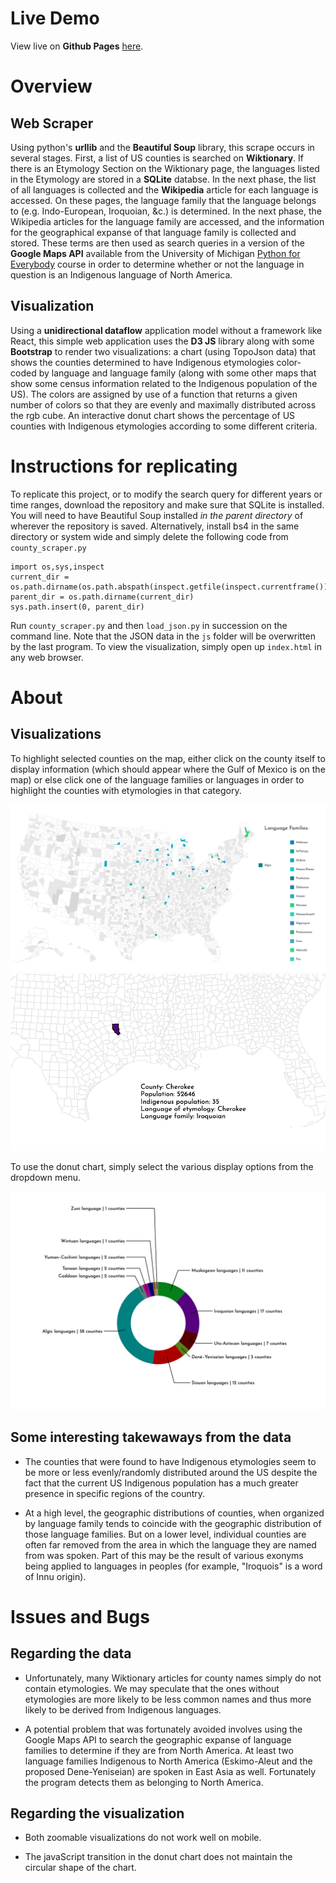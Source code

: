 # Live Demo

View live on **Github Pages** [here](https://zalmankelber.github.io/CountyScraper/).

# Overview

## Web Scraper

Using python's **urllib** and the **Beautiful Soup** library, this scrape occurs in several stages.  First, a list of US counties is searched on **Wiktionary**.  If there is an Etymology Section on the Wiktionary page, the languages listed in the Etymology are stored in a **SQLite** databse.  In the next phase, the list of all languages is collected and the **Wikipedia** article for each language is accessed.  On these pages, the language family that the language belongs to (e.g. Indo-European, Iroquoian, &c.) is determined.  In the next phase, the Wikipedia articles for the language family are accessed, and the information for the geographical expanse of that language family is collected and stored.  These terms are then used as search queries in a version of the **Google Maps API** available from the University of Michigan [Python for Everybody](https://online.umich.edu/series/python-for-everybody/) course in order to determine whether or not the language in question is an Indigenous language of North America.

## Visualization

Using a **unidirectional dataflow** application model without a framework like React, this simple web application uses the **D3 JS** library along with some **Bootstrap** to render two visualizations: a chart (using TopoJson data) that shows the counties determined to have Indigenous etymologies color-coded by language and language family (along with some other maps that show some census information related to the Indigenous population of the US).  The colors are assigned by use of a function that returns a given number of colors so that they are evenly and maximally distributed across the rgb cube.  An interactive donut chart shows the percentage of US counties with Indigenous etymologies according to some different criteria.

# Instructions for replicating

To replicate this project, or to modify the search query for different years or time ranges, download the repository and make sure that SQLite is installed.  You will need to have Beautiful Soup installed *in the parent directory* of wherever the repository is saved.  Alternatively, install bs4 in the same directory or system wide and simply delete the following code from `county_scraper.py`

```
import os,sys,inspect
current_dir = os.path.dirname(os.path.abspath(inspect.getfile(inspect.currentframe())))
parent_dir = os.path.dirname(current_dir)
sys.path.insert(0, parent_dir)
```

Run `county_scraper.py` and then `load_json.py` in succession on the command line.  Note that the JSON data in the `js` folder will be overwritten by the last program.  To view the visualization, simply open up `index.html` in any web browser.

# About

## Visualizations

To highlight selected counties on the map, either click on the county itself to display information (which should appear where the Gulf of Mexico is on the map) or else click one of the language families or languages in order to highlight the counties with etymologies in that category.

![Counties Map with Algic Languages Selected](AlgicFamilies.png)
![Counties Map with Cherokee County Selected](CherokeeCounty.png)

To use the donut chart, simply select the various display options from the dropdown menu.

![Donut Chart](CountyChart.png)

## Some interesting takewaways from the data

* The counties that were found to have Indigenous etymologies seem to be more or less evenly/randomly distributed around the US despite the fact that the current US Indigenous population has a much greater presence in specific regions of the country.

* At a high level, the geographic distributions of counties, when organized by language family tends to coincide with the geographic distribution of those language families.  But on a lower level, individual counties are often far removed from the area in which the language they are named from was spoken.  Part of this may be the result of various exonyms being applied to languages in peoples (for example, "Iroquois" is a word of Innu origin).

# Issues and Bugs

## Regarding the data

* Unfortunately, many Wiktionary articles for county names simply do not contain etymologies.  We may speculate that the ones without etymologies are more likely to be less common names and thus more likely to be derived from Indigenous languages.

* A potential problem that was fortunately avoided involves using the Google Maps API to search the geographic expanse of language families to determine if they are from North America.  At least two language families Indigenous to North America (Eskimo-Aleut and the proposed Dene-Yeniseian) are spoken in East Asia as well.  Fortunately the program detects them as belonging to North America.

## Regarding the visualization

* Both zoomable visualizations do not work well on mobile.

* The javaScript transition in the donut chart does not maintain the circular shape of the chart.
